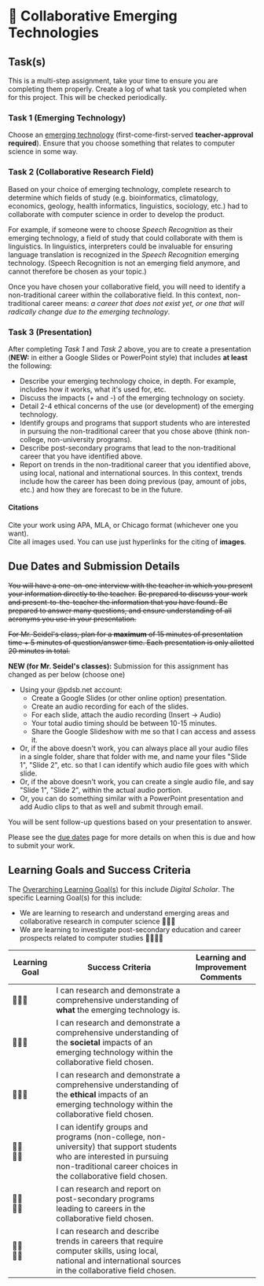 # &#x1F4D7; Collaborative Emerging Technologies

## Task(s)

This is a multi-step assignment, take your time to ensure you are completing them properly.  Create a log of what task you completed when for this project.  This will be checked periodically.

### Task 1 (Emerging Technology)
Choose an [emerging technology](http://en.wikipedia.org/wiki/List_of_emerging_technologies) (first-come-first-served **teacher-approval required**).  Ensure that you choose something that relates to computer science in some way.

### Task 2 (Collaborative Research Field)
Based on your choice of emerging technology, complete research to determine which fields of study (e.g. bioinformatics, climatology, economics, geology, health informatics, linguistics, sociology, etc.) had to collaborate with computer science in order to develop the product.

For example, if someone were to choose _Speech Recognition_ as their emerging technology, a field of study that could collaborate with them is linguistics.  In linguistics, interpreters could be invaluable for ensuring language translation is recognized in the _Speech Recognition_ emerging technology. (Speech Recognition is not an emerging field anymore, and cannot therefore be chosen as your topic.)

Once you have chosen your collaborative field, you will need to identify a non-traditional career within the collaborative field.  In this context, non-traditional career means: _a career that does not exist yet, or one that will radically change due to the emerging technology_.

### Task 3 (Presentation)
After completing _Task 1_ and _Task 2_ above, you are to create a presentation (**NEW:** in either a Google Slides or PowerPoint style) that includes **at least** the following:
* Describe your emerging technology choice, in depth.  For example, includes how it works, what it's used for, etc.
* Discuss the impacts (+ and -) of the emerging technology on society.
* Detail 2-4 ethical concerns of the use (or development) of the emerging technology.
* Identify groups and programs that support students who are interested in pursuing the non-traditional career that you chose above (think non-college, non-university programs).
* Describe post-secondary programs that lead to the non-traditional career that you have identified above. 
* Report on trends in the non-traditional career that you identified above, using local, national and international sources.  In this context, trends include how the career has been doing previous (pay, amount of jobs, etc.) and how they are forecast to be in the future.

#### Citations
Cite your work using APA, MLA, or Chicago format (whichever one you want).  
Cite all images used.  You can use just hyperlinks for the citing of **images**.

## Due Dates and Submission Details
~~You will have a one-on-one interview with the teacher in which you present your information directly to the teacher.~~
~~Be prepared to discuss your work and present-to-the-teacher the information that you have found.  Be prepared to answer many questions, and ensure understanding of all acronyms you use in your presentation.~~

~~For Mr. Seidel's class, plan for a **maximum** of 15 minutes of presentation time + 5 minutes of question/answer time.  Each presentation is only allotted 20 minutes in total.~~

**NEW (for Mr. Seidel's classes):** Submission for this assignment has changed as per below (choose one)

* Using your @pdsb.net account:
  * Create a Google Slides (or other online option) presentation. 
  * Create an audio recording for each of the slides.
  * For each slide, attach the audio recording (Insert -> Audio)
  * Your total audio timing should be between 10-15 minutes.
  * Share the Google Slideshow with me so that I can access and assess it.
* Or, if the above doesn't work, you can always place all your audio files in a single folder, share that folder with me, and name your files "Slide 1", "Slide 2", etc. so that I can identify which audio file goes with which slide.
* Or, if the above doesn't work, you can create a single audio file, and say "Slide 1", "Slide 2", within the actual audio portion.
* Or, you can do something similar with a PowerPoint presentation and add Audio clips to that as well and submit through email.

You will be sent follow-up questions based on your presentation to answer.

Please see the [due dates](./Due-Dates-and-Submission-Details) page for more details on when this is due and how to submit your work.

## Learning Goals and Success Criteria

The [Overarching Learning Goal(s)](./images/ICS3U.jpg) for this include _Digital Scholar_.
The specific Learning Goal(s) for this include:
* We are learning to research and understand emerging areas and collaborative research in computer science &#x1F4D7;&#x1F4D7;&#x1F4D7;
* We are learning to investigate post-secondary education and career prospects related to computer studies &#x1F4D7;&#x1F4D7;&#x1F4D7;&#x1F4D7;

| Learning Goal | Success Criteria  | Learning and Improvement Comments |
| ------------- | ----------------- | --------------------------------- |
| &#x1F4D7;&#x1F4D7;&#x1F4D7; | I can research and demonstrate a comprehensive understanding of **what** the emerging technology is. | |
| &#x1F4D7;&#x1F4D7;&#x1F4D7; | I can research and demonstrate a comprehensive understanding of the **societal** impacts of an emerging technology within the collaborative field chosen. | |
| &#x1F4D7;&#x1F4D7;&#x1F4D7; | I can research and demonstrate a comprehensive understanding of the **ethical** impacts of an emerging technology within the collaborative field chosen. | |
| &#x1F4D7;&#x1F4D7;<br/>&#x1F4D7;&#x1F4D7; | I can identify groups and programs (non-college, non-university) that support students who are interested in pursuing non-traditional career choices in the collaborative field chosen. | |
| &#x1F4D7;&#x1F4D7;<br/>&#x1F4D7;&#x1F4D7; | I can research and report on post-secondary programs leading to careers in the collaborative field chosen. | |
| &#x1F4D7;&#x1F4D7;<br/>&#x1F4D7;&#x1F4D7; | I can research and describe trends in careers that require computer skills, using local, national and international sources in the collaborative field chosen. | |